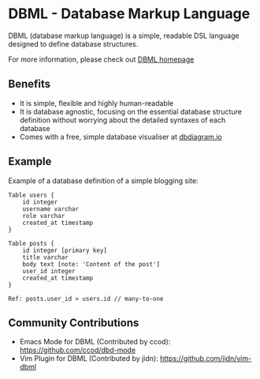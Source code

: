 # DBML - Database Markup Language

DBML (database markup language) is a simple, readable DSL language designed to define database structures.

For more information, please check out [DBML homepage](https://dbml-lang.org)

## Benefits

- It is simple, flexible and highly human-readable
- It is database agnostic, focusing on the essential database structure definition without worrying about the detailed syntaxes of each database
- Comes with a free, simple database visualiser at [dbdiagram.io](http://dbdiagram.io)

## Example

Example of a database definition of a simple blogging site:

    Table users {
        id integer
        username varchar
        role varchar
        created_at timestamp
    }

    Table posts {
        id integer [primary key]
        title varchar
        body text [note: 'Content of the post']
        user_id integer
        created_at timestamp
    }

    Ref: posts.user_id > users.id // many-to-one

## Community Contributions

* Emacs Mode for DBML (Contributed by ccod): https://github.com/ccod/dbd-mode
* Vim Plugin for DBML (Contributed by jidn): https://github.com/jidn/vim-dbml
